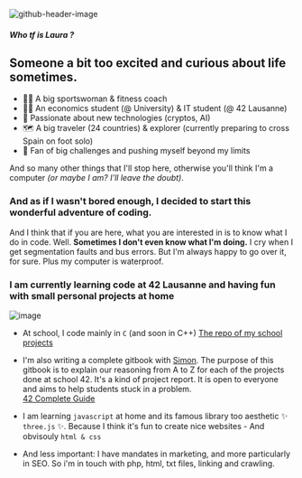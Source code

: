 ![github-header-image](https://user-images.githubusercontent.com/84352348/220209134-3a9f2f38-d93f-4a98-bb44-64bda22c7ada.png)

#### _Who tf is Laura ?_

## Someone a bit too excited and curious about life sometimes. 

- 🏋🏽 A big sportswoman & fitness coach 
- 👩‍🎓 An economics student (@ University) & IT student (@ 42 Lausanne)
- 🤖 Passionate about new technologies (cryptos, AI)
- 🗺️ A big traveler (24 countries) & explorer (currently preparing to cross Spain on foot solo)
- 🥇 Fan of big challenges and pushing myself beyond my limits 

And so many other things that I'll stop here, otherwise you'll think I'm a computer _(or maybe I am? I'll leave the doubt)_. 

### And as if I wasn't bored enough, I decided to start this wonderful adventure of coding.

And I think that if you are here, what you are interested in is to know what I do in code. Well. **Sometimes I don't even know what I'm doing.** I cry when I get segmentation faults and bus errors. But I'm always happy to go over it, for sure. Plus my computer is waterproof. 

### I am currently learning code at 42 Lausanne and having fun with small personal projects at home

![image](https://user-images.githubusercontent.com/84352348/220210501-e13f4c94-ff80-426b-a33f-270709dc5c0a.png)

- At school, I code mainly in ` C ` (and soon in C++)
      [The repo of my school projects](https://github.com/thebrisly/42-Cursus-Piscine)
      
- I'm also writing a complete gitbook with [Simon](https://github.com/Laendrun/). The purpose of this gitbook is to explain our reasoning from A to Z for each of the projects done at school 42. It's a kind of project report. It is open to everyone and aims to help students stuck in a problem.  
      [42 Complete Guide](https://42-cursus.gitbook.io/guide/)

- I am learning ` javascript ` at home and its famous library too aesthetic ✨ ` three.js ` ✨. Because I think it's fun to create nice websites 
      - And obvisouly ` html & css `
- And less important: I have mandates in marketing, and more particularly in SEO. So i'm in touch with php, html, txt files, linking and crawling.
